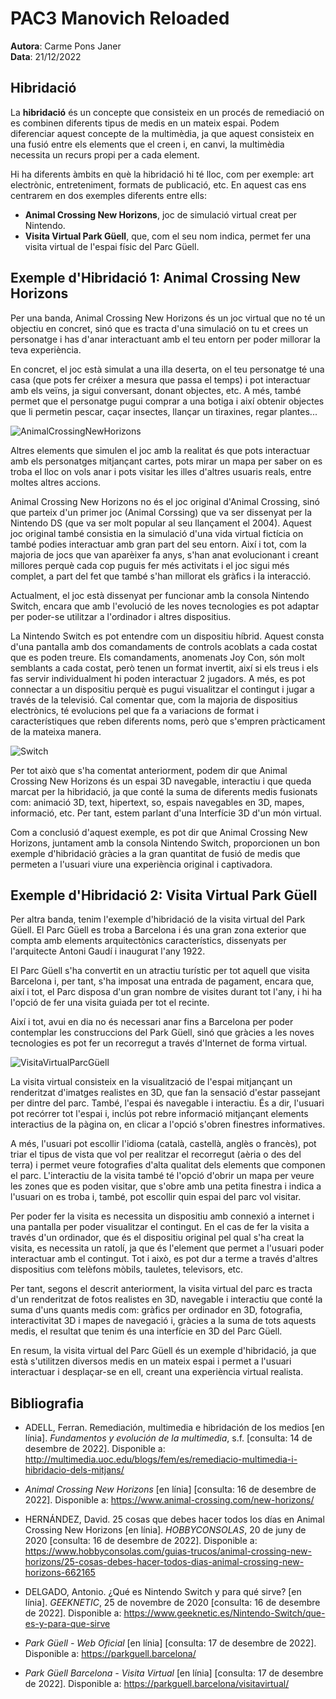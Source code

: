 # PAC3 Manovich Reloaded
**Autora**: Carme Pons Janer  
**Data**: 21/12/2022

## Hibridació

La **hibridació** és un concepte que consisteix en un procés de remediació on es combinen diferents tipus de medis en un mateix espai. Podem diferenciar aquest concepte de la multimèdia, ja que aquest consisteix en una fusió entre els elements que el creen i, en canvi, la multimèdia necessita un recurs propi per a cada element.   
 
Hi ha diferents àmbits en què la hibridació hi té lloc, com per exemple: art electrònic, entreteniment, formats de publicació, etc. En aquest cas ens centrarem en dos exemples diferents entre ells:    

* **Animal Crossing New Horizons**, joc de simulació virtual creat per Nintendo.  
* **Visita Virtual Park Güell**, que, com el seu nom indica, permet fer una visita virtual de l'espai físic del Parc Güell.  

  
## Exemple d'Hibridació 1: Animal Crossing New Horizons
Per una banda, Animal Crossing New Horizons és un joc virtual que no té un objectiu en concret, sinó que es tracta d'una simulació on tu et crees un personatge i has d'anar interactuant amb el teu entorn per poder millorar la teva experiència.  

En concret, el joc està simulat a una illa deserta, on el teu personatge té una casa (que pots fer créixer a mesura que passa el temps) i pot interactuar amb els veïns, ja sigui conversant, donant objectes, etc. A més, també permet que el personatge pugui comprar a una botiga i així obtenir objectes que li permetin pescar, caçar insectes, llançar un tiraxines, regar plantes... 

![AnimalCrossingNewHorizons](https://user-images.githubusercontent.com/121101156/208886091-efcc5cc1-2cfc-4788-8273-76c228f268fe.jpg)

Altres elements que simulen el joc amb la realitat és que pots interactuar amb els personatges mitjançant cartes, pots mirar un mapa per saber on es troba el lloc on vols anar i pots visitar les illes d'altres usuaris reals, entre moltes altres accions.  

Animal Crossing New Horizons no és el joc original d'Animal Crossing, sinó que parteix d'un primer joc (Animal Corssing) que va ser dissenyat per la Nintendo DS (que va ser molt popular al seu llançament el 2004). Aquest joc original també consistia en la simulació d'una vida virtual fictícia on també podies interactuar amb gran part del seu entorn. Així i tot, com la majoria de jocs que van aparèixer fa anys, s'han anat evolucionant i creant millores perquè cada cop puguis fer més activitats i el joc sigui més complet, a part del fet que també s'han millorat els gràfics i la interacció.  

Actualment, el joc està dissenyat per funcionar amb la consola Nintendo Switch, encara que amb l'evolució de les noves tecnologies es pot adaptar per poder-se utilitzar a l'ordinador i altres dispositius.  

La Nintendo Switch es pot entendre com un dispositiu híbrid. Aquest consta d'una pantalla amb dos comandaments de controls acoblats a cada costat que es poden treure. Els comandaments, anomenats Joy Con, són molt semblants a cada costat, però tenen un format invertit, així si els treus i els fas servir individualment hi poden interactuar 2 jugadors. A més, es pot connectar a un dispositiu perquè es pugui visualitzar el contingut i jugar a través de la televisió. Cal comentar que, com la majoria de dispositius electrònics, té evolucions pel que fa a variacions de format i característiques que reben diferents noms, però que s'empren pràcticament de la mateixa manera.  

![Switch](https://user-images.githubusercontent.com/121101156/208886248-373547d7-60e5-40ec-9c5c-6d2c4fbf4193.png)

Per tot això que s'ha comentat anteriorment, podem dir que Animal Crossing New Horizons és un espai 3D navegable, interactiu i que queda marcat per la hibridació, ja que conté la suma de diferents medis fusionats com: animació 3D, text, hipertext, so, espais navegables en 3D, mapes, informació, etc. Per tant, estem parlant d'una Interfície 3D d'un món virtual.  

Com a conclusió d'aquest exemple, es pot dir que Animal Crossing New Horizons, juntament amb la consola Nintendo Switch, proporcionen un bon exemple d'hibridació gràcies a la gran quantitat de fusió de medis que permeten a l'usuari viure una experiència original i captivadora.

## Exemple d'Hibridació 2: Visita Virtual Park Güell  
Per altra banda, tenim l'exemple d'hibridació de la visita virtual del Park Güell. El Parc Güell es troba a Barcelona i és una gran zona exterior que compta amb elements arquitectònics característics, dissenyats per l'arquitecte Antoni Gaudí i inaugurat l'any 1922.  

El Parc Güell s'ha convertit en un atractiu turístic per tot aquell que visita Barcelona i, per tant, s'ha imposat una entrada de pagament, encara que, així i tot, el Parc disposa d'un gran nombre de visites durant tot l'any, i hi ha l'opció de fer una visita guiada per tot el recinte.  

Així i tot, avui en dia no és necessari anar fins a Barcelona per poder contemplar les construccions del Park Güell, sinó que gràcies a les noves tecnologies es pot fer un recorregut a través d'Internet de forma virtual.  

![VisitaVirtualParcGüell](https://user-images.githubusercontent.com/121101156/208886719-eb1cf3d1-d67a-4984-a887-cb414be0f28c.png)

La visita virtual consisteix en la visualització de l'espai mitjançant un renderitzat d'imatges realistes en 3D, que fan la sensació d'estar passejant per dintre del parc. També, l'espai és navegable i interactiu. És a dir, l'usuari pot recórrer tot l'espai i, inclús pot rebre informació mitjançant elements interactius de la pàgina on, en clicar a l'opció s'obren finestres informatives.  

A més, l'usuari pot escollir l'idioma (català, castellà, anglès o francès), pot triar el tipus de vista que vol per realitzar el recorregut (aèria o des del terra) i permet veure fotografies d'alta qualitat dels elements que componen el parc. L'interactiu de la visita també té l'opció d'obrir un mapa per veure les zones que es poden visitar, que s'obre amb una petita finestra i indica a l'usuari on es troba i, també, pot escollir quin espai del parc vol visitar.  

Per poder fer la visita es necessita un dispositiu amb connexió a internet i una pantalla per poder visualitzar el contingut. En el cas de fer la visita a través d'un ordinador, que és el dispositiu original pel qual s'ha creat la visita, es necessita un ratolí, ja que és l'element que permet a l'usuari poder interactuar amb el contingut. Tot i això, es pot dur a terme a través d'altres dispositius com telèfons mòbils, tauletes, televisors, etc.  

Per tant, segons el descrit anteriorment, la visita virtual del parc es tracta d'un renderitzat de fotos realistes en 3D, navegable i interactiu que conté la suma d'uns quants medis com: gràfics per ordinador en 3D, fotografia, interactivitat 3D i mapes de navegació i, gràcies a la suma de tots aquests medis, el resultat que tenim és una interfície en 3D del Parc Güell.  

En resum, la visita virtual del Parc Güell és un exemple d'hibridació, ja que està s'utilitzen diversos medis en un mateix espai i permet a l'usuari interactuar i desplaçar-se en ell, creant una experiència virtual realista.

## Bibliografia  

* ADELL, Ferran. Remediación, multimedia e hibridación de los medios [en línia]. *Fundamentos y evolución de la multimedia*, s.f. [consulta: 14 de desembre de 2022]. Disponible a: http://multimedia.uoc.edu/blogs/fem/es/remediacio-multimedia-i-hibridacio-dels-mitjans/  

* *Animal Crossing New Horizons* [en línia] [consulta: 16 de desembre de 2022]. Disponible a: https://www.animal-crossing.com/new-horizons/  
  
* HERNÁNDEZ, David. 25 cosas que debes hacer todos los días en Animal Crossing New Horizons [en línia]. *HOBBYCONSOLAS*, 20 de juny de 2020 [consulta: 16 de desembre de 2022]. Disponible a: https://www.hobbyconsolas.com/guias-trucos/animal-crossing-new-horizons/25-cosas-debes-hacer-todos-dias-animal-crossing-new-horizons-662165  
  
* DELGADO, Antonio. ¿Qué es Nintendo Switch y para qué sirve? [en línia]. *GEEKNETIC*, 25 de novembre de 2020 [consulta: 16 de desembre de 2022]. Disponible a: https://www.geeknetic.es/Nintendo-Switch/que-es-y-para-que-sirve  
  
* *Park Güell - Web Oficial* [en línia] [consulta: 17 de desembre de 2022]. Disponible a: https://parkguell.barcelona/  
  
* *Park Güell Barcelona - Visita Virtual* [en línia] [consulta: 17 de desembre de 2022]. Disponible a: https://parkguell.barcelona/visitavirtual/ 
  
